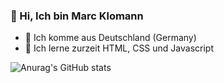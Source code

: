 ### 👋 Hi, Ich bin Marc Klomann
- 📍 Ich komme aus Deutschland (Germany)
- 🌱 Ich lerne zurzeit HTML, CSS und Javascript


![Anurag's GitHub stats](https://github-readme-stats.vercel.app/api?username=Tigerauge&show_icons=true&theme=transparent)


<!---
SpeastTV/SpeastTV is a ✨ special ✨ repository because its `README.md` (this file) appears on your GitHub profile.
You can click the Preview link to take a look at your changes.
--->
